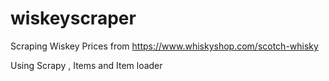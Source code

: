 # wiskeyscraper
 Scraping Wiskey Prices from https://www.whiskyshop.com/scotch-whisky
 
 Using Scrapy , Items and Item loader
